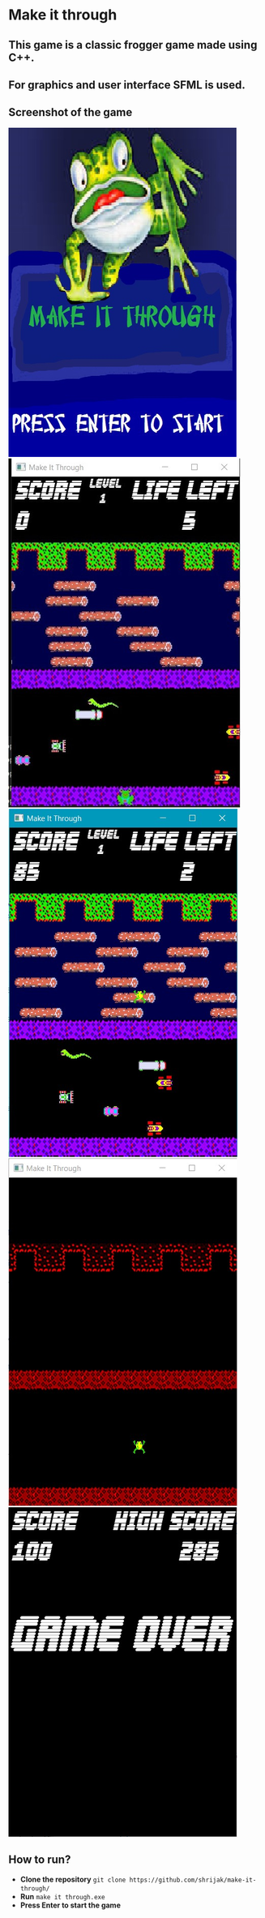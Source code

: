 # Make it through
## This game is a classic frogger game made using C++.
## For graphics and user interface SFML is used.

## Screenshot of the game
![Home Screen](screenshots/home.jpg)
![Normal Gameplay on Road](screenshots/normal.jpg)
![Normal Gameplay on Water](screenshots/water.jpg)
![Accident on Road](screenshots/accident.jpg)
![Gameover](screenshots/gameover.jpg)


## How to run?
- **Clone the repository** ```git clone https://github.com/shrijak/make-it-through/```
- **Run** ```make it through.exe```
- **Press Enter to start the game**

